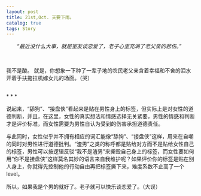 ```yaml
---
layout: post
title: 21st,Oct. 天要下雨。
catalog: true  
tags: Story
---
```


&emsp;&emsp;*“最近没什么大事，就是室友谈恋爱了，老子心里充满了老父亲的悲伤。”*

<br/>

我不是酸。
就是，你想象一下种了一辈子地的农民老父亲含着幸福和不舍的泪水开着手扶拖拉机嫁女儿的场面。（哭）

<br/>
* * *

说起来，“舔狗”、“接盘侠”看起来是贴在男性身上的标签，但实际上是对女性的道德判断，并且，在这里，女性的真实想法和情感选择无关紧要，男性的情感和判断才是评价标准，而女性需要为男性自认为受到的伤害承担道德责任。

与此同时，女性似乎并不拥有相应的词汇能像“舔狗”、“接盘侠”这样，用来在自嘲的同时对男性进行道德批判。“渣男”之类的称呼都是贴给对方而不是贴给女性自己的标签，男性可以按逻辑反驳“我不是渣男”来撕毁自己身上的标签，而女性要如何用“你不是接盘侠”这样莫名其妙的语言来自我维护呢？如果评价你的标签是贴在别人身上，你就得先控制他的行动自由再把标签撕下来，难度系数不止高了一个level。

所以，如果我是个男的就好了。老子就可以快乐谈恋爱了。（大误）

<br/>




